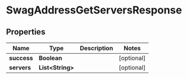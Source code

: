 
# SwagAddressGetServersResponse

## Properties
Name | Type | Description | Notes
------------ | ------------- | ------------- | -------------
**success** | **Boolean** |  |  [optional]
**servers** | **List&lt;String&gt;** |  |  [optional]



